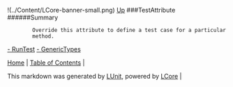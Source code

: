 !(../Content/LCore-banner-small.png)
[Up](../LUnit.md)
###TestAttribute
######Summary

            Override this attribute to define a test case for a particular
            method.
            
[ - RunTest](TestAttribute_RunTest.md)
[ - GenericTypes](TestAttribute_GenericTypes.md)

[Home](../../README.md) | [Table of Contents](../../TableOfContents.md) | 


This markdown was generated by [LUnit](https://github.com/CodeSingularity/LUnit), powered by [LCore](https://github.com/CodeSingularity/LCore) | 

